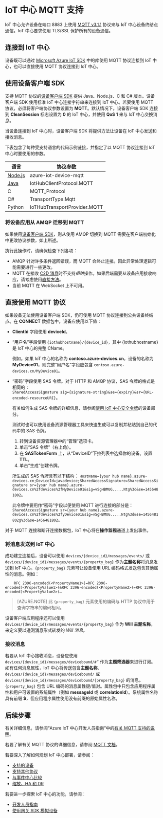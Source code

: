 <properties
 pageTitle="IoT 中心 MQTT 支持 | Azure"
 description="介绍 IoT 中心级别的 MQTT 支持"
 services="iot-hub"
 documentationCenter=".net"
 authors="dominicbetts"
 manager="timlt"
 editor=""/>  


<tags
 ms.service="iot-hub"
 ms.devlang="multiple"
 ms.topic="article"
 ms.tgt_pltfrm="na"
 ms.workload="na"
 ms.date="10/24/2016"
 wacn.date="01/04/2017"
 ms.author="kdotchko"/>  


# IoT 中心 MQTT 支持

IoT 中心允许设备在端口 8883 上使用 [MQTT v3.1.1][lnk-mqtt-org] 协议来与 IoT 中心设备终结点通信。IoT 中心要求使用 TLS/SSL 保护所有的设备通信。

## 连接到 IoT 中心

设备既可以通过 [Microsoft Azure IoT SDK][lnk-device-sdks] 中的库使用 MQTT 协议连接到 IoT 中心，也可以直接使用 MQTT 协议连接到 IoT 中心。

## 使用设备客户端 SDK

支持 MQTT 协议的[设备客户端 SDK][lnk-device-sdks] 提供 Java、Node.js、C 和 C# 版本。设备客户端 SDK 使用标准 IoT 中心连接字符串来连接到 IoT 中心。若要使用 MQTT 协议，必须将客户端协议参数设置为 **MQTT**。默认情况下，设备客户端 SDK 连接到 **CleanSession** 标志设置为 **0** 的 IoT 中心，并使用 **QoS 1** 来与 IoT 中心交换消息。

当设备连接到 IoT 中心时，设备客户端 SDK 将提供方法让设备在 IoT 中心发送和接收消息。

下表包含了每种受支持语言的代码示例链接，并指定了以 MQTT 协议连接到 IoT 中心时要使用的参数。

| 语言 | 协议参数 |
| --- | --- |
| [Node.js][lnk-sample-node] |azure-iot-device-mqtt |
| [Java][lnk-sample-java] |IotHubClientProtocol.MQTT |
| C |MQTT\_Protocol |
| C# |TransportType.Mqtt |
| Python |IoTHubTransportProvider.MQTT |

### 将设备应用从 AMQP 迁移到 MQTT
如果使用[设备客户端 SDK][lnk-device-sdks]，则从使用 AMQP 切换到 MQTT 需要在客户端初始化中更改协议参数，如上所述。

执行此操作时，请确保检查下列各项：

* AMQP 针对许多条件返回错误，而 MQTT 会终止连接。因此异常处理逻辑可能需要进行一些更改。
* MQTT 在接收 [C2D 消息][lnk-messaging]时不支持*拒绝*操作。如果后端需要从设备应用接收响应，请考虑使用[直接方法][lnk-methods]。
* 当前 MQTT 在 WebSocket 上不可用。

## 直接使用 MQTT 协议
如果设备无法使用设备客户端 SDK，仍可使用 MQTT 协议连接到公共设备终结点。在 **CONNECT** 数据包中，设备应使用以下值：

- **ClientId** 字段使用 **deviceId**。
- “用户名”字段使用 `{iothubhostname}/{device_id}`，其中 {iothubhostname} 是 IoT 中心的完整 CName。

    例如，如果 IoT 中心的名称为 **contoso.azure-devices.cn**，设备的名称为 **MyDevice01**，则完整“用户名”字段应包含 `contoso.azure-devices.cn/MyDevice01`。
- “密码”字段使用 SAS 令牌。对于 HTTP 和 AMQP 协议，SAS 令牌的格式是相同的：<br/>`SharedAccessSignature sig={signature-string}&se={expiry}&sr={URL-encoded-resourceURI}`。

    有关如何生成 SAS 令牌的详细信息，请参阅[使用 IoT 中心安全令牌][lnk-sas-tokens]的设备部分。
    
    测试时也可以使用设备资源管理器工具来快速生成可以复制并粘贴到自己的代码中的 SAS 令牌。
    
    1. 转到设备资源管理器中的“管理”选项卡。
    2. 单击“SAS 令牌”（右上角）。
    3. 在 **SASTokenForm** 上，从“DeviceID”下拉列表中选择你的设备。设置 **TTL**。
    4. 单击“生成”创建令牌。
    
    所生成的 SAS 令牌具有以下结构：
    `HostName={your hub name}.azure-devices.cn;DeviceId=javadevice;SharedAccessSignature=SharedAccessSignature sr={your hub name}.azure-devices.cn%2fdevices%2fMyDevice01&sig=vSgHBMUG.....Ntg%3d&se=1456481802`。

    此令牌中要用作“密码”字段以便使用 MQTT 进行连接的部分是：
    `SharedAccessSignature sr={your hub name}.azure-devices.cn%2fdevices%2fyDevice01&sig=vSgHBMUG.....Ntg%3d&se=1456481802g%3d&se=1456481802`。

对于 MQTT 连接和断开连接数据包，IoT 中心将在**操作监视**通道上发出事件。

### 将消息发送到 IoT 中心

成功建立连接后，设备可以使用 `devices/{device_id}/messages/events/` 或 `devices/{device_id}/messages/events/{property_bag}` 作为**主题名称**将消息发送到 IoT 中心。`{property_bag}` 元素可让设备使用 URL 编码格式发送包含其他属性的消息。例如：

		RFC 2396-encoded(<PropertyName1>)=RFC 2396-encoded(<PropertyValue1>)&RFC 2396-encoded(<PropertyName2>)=RFC 2396-encoded(<PropertyValue2>)…

> [AZURE.NOTE] 此 `{property_bag}` 元素使用的编码与 HTTP 协议中用于查询字符串的编码相同。

设备客户端应用程序还可以使用 `devices/{device_id}/messages/events/{property_bag}` 作为 **Will 主题名称**，来定义要以遥测消息形式转发的 *Will 消息*。

### 接收消息

若要从 IoT 中心接收消息，设备应使用 `devices/{device_id}/messages/devicebound/#”` 作为**主题筛选器**来进行订阅。如有任何消息属性，IoT 中心将传送包含**主题名称**、`devices/{device_id}/messages/devicebound/` 或 `devices/{device_id}/messages/devicebound/{property_bag}` 的消息。`{property_bag}` 包含 URL 编码的消息属性键/值对。属性包中只包含应用程序属性和用户可设置的系统属性（例如 **messageId** 或 **correlationId**）。系统属性名称具有前缀 **$**，但应用程序属性使用没有前缀的原始属性名称。

## 后续步骤

有关详细信息，请参阅“Azure IoT 中心开发人员指南”中的[有关 MQTT 支持的说明][lnk-mqtt-devguide]。

若要了解有关 MQTT 协议的详细信息，请参阅 [MQTT 文档][lnk-mqtt-docs]。

若要深入了解如何规划 IoT 中心部署，请参阅：

- [支持的设备][lnk-devices]
- [支持其他协议][lnk-protocols]
- [与事件中心比较][lnk-compare]
- [缩放、HA 和 DR][lnk-scaling]

若要进一步探索 IoT 中心的功能，请参阅：

- [开发人员指南][lnk-devguide]
- [使用网关 SDK 模拟设备][lnk-gateway]

[lnk-device-sdks]: https://github.com/Azure/azure-iot-sdks/blob/master/readme.md
[lnk-mqtt-org]: http://mqtt.org/
[lnk-mqtt-docs]: http://mqtt.org/documentation
[lnk-sample-node]: https://github.com/Azure/azure-iot-sdks/blob/develop/node/device/samples/simple_sample_device.js
[lnk-sample-java]: https://github.com/Azure/azure-iot-sdks/blob/develop/java/device/samples/send-receive-sample/src/main/java/samples/com/microsoft/azure/iothub/SendReceive.java
[lnk-sample-c]: https://github.com/Azure/azure-iot-sdks/tree/master/c/iothub_client/samples/iothub_client_sample_mqtt
[lnk-sample-csharp]: https://github.com/Azure/azure-iot-sdks/tree/master/csharp/device/samples
[lnk-sample-python]: https://github.com/Azure/azure-iot-sdks/tree/master/python/device/samples
[lnk-device-explorer]: https://github.com/Azure/azure-iot-sdks/blob/master/tools/DeviceExplorer/readme.md
[lnk-sas-tokens]: /documentation/articles/iot-hub-devguide-security/#using-sas-tokens-as-a-device
[lnk-mqtt-devguide]: /documentation/articles/iot-hub-devguide-messaging/#notes-on-mqtt-support

[lnk-devices]: /documentation/articles/iot-hub-tested-configurations/
[lnk-protocols]: /documentation/articles/iot-hub-protocol-gateway/
[lnk-compare]: /documentation/articles/iot-hub-compare-event-hubs/
[lnk-scaling]: /documentation/articles/iot-hub-scaling/
[lnk-devguide]: /documentation/articles/iot-hub-devguide/
[lnk-gateway]: /documentation/articles/iot-hub-linux-gateway-sdk-simulated-device/

[lnk-methods]: /documentation/articles/iot-hub-devguide-direct-methods/
[lnk-messaging]: /documentation/articles/iot-hub-devguide-messaging/

<!---HONumber=Mooncake_Quality_Review_1230_2016-->